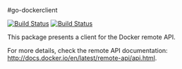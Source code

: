 #go-dockerclient

[![Build Status](https://drone.io/github.com/fsouza/go-dockerclient/status.png)](https://drone.io/github.com/fsouza/go-dockerclient/latest)
[![Build Status](https://travis-ci.org/fsouza/go-dockerclient.png)](https://travis-ci.org/fsouza/go-dockerclient)

This package presents a client for the Docker remote API.

For more details, check the remote API documentation:
http://docs.docker.io/en/latest/remote-api/api.html.
